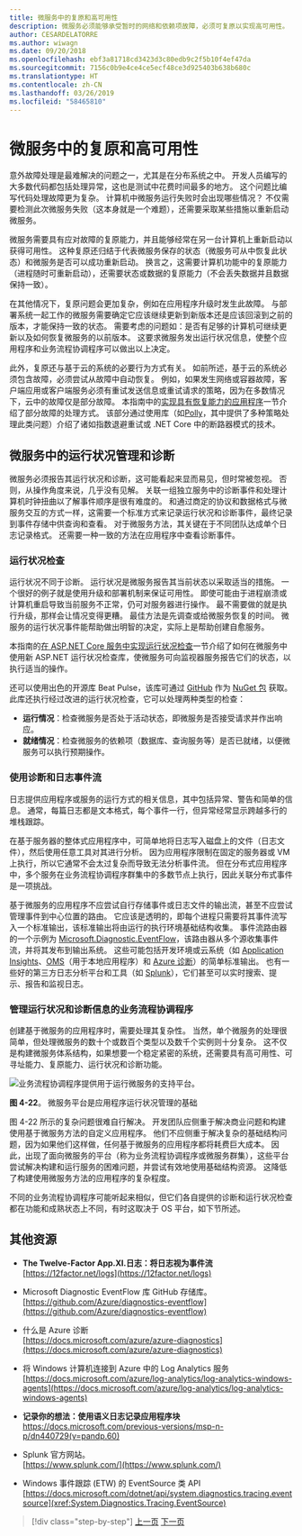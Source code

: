 ```yaml
---
title: 微服务中的复原和高可用性
description: 微服务必须能够承受暂时的网络和依赖项故障，必须可复原以实现高可用性。
author: CESARDELATORRE
ms.author: wiwagn
ms.date: 09/20/2018
ms.openlocfilehash: ebf3a81718cd3423d3c80edb9c2f5b10f4ef47da
ms.sourcegitcommit: 7156c0b9e4ce4ce5ecf48ce3d925403b638b680c
ms.translationtype: HT
ms.contentlocale: zh-CN
ms.lasthandoff: 03/26/2019
ms.locfileid: "58465810"
---
```

# <a name="resiliency-and-high-availability-in-microservices"></a>微服务中的复原和高可用性

意外故障处理是最难解决的问题之一，尤其是在分布系统之中。 开发人员编写的大多数代码都包括处理异常，这也是测试中花费时间最多的地方。 这个问题比编写代码处理故障更为复杂。 计算机中微服务运行失败时会出现哪些情况？ 不仅需要检测此次微服务失败（这本身就是一个难题），还需要采取某些措施以重新启动微服务。

微服务需要具有应对故障的复原能力，并且能够经常在另一台计算机上重新启动以获得可用性。 这种复原还归结于代表微服务保存的状态（微服务可从中恢复此状态）和微服务是否可以成功重新启动。 换言之，这需要计算机功能中的复原能力（进程随时可重新启动），还需要状态或数据的复原能力（不会丢失数据并且数据保持一致）。

在其他情况下，复原问题会更加复杂，例如在应用程序升级时发生此故障。 与部署系统一起工作的微服务需要确定它应该继续更新到新版本还是应该回滚到之前的版本，才能保持一致的状态。 需要考虑的问题如：是否有足够的计算机可继续更新以及如何恢复微服务的以前版本。 这要求微服务发出运行状况信息，使整个应用程序和业务流程协调程序可以做出以上决定。

此外，复原还与基于云的系统的必要行为方式有关。 如前所述，基于云的系统必须包含故障，必须尝试从故障中自动恢复。 例如，如果发生网络或容器故障，客户端应用或客户端服务必须有重试发送信息或重试请求的策略，因为在多数情况下，云中的故障仅是部分故障。 本指南中的[实现具有恢复能力的应用程序](../implement-resilient-applications/index.md)一节介绍了部分故障的处理方式。 该部分通过使用库（如[Polly](https://github.com/App-vNext/Polly)，其中提供了多种策略处理此类问题）介绍了诸如指数退避重试或 .NET Core 中的断路器模式的技术。

## <a name="health-management-and-diagnostics-in-microservices"></a>微服务中的运行状况管理和诊断

微服务必须报告其运行状况和诊断，这可能看起来显而易见，但时常被忽视。 否则，从操作角度来说，几乎没有见解。 关联一组独立服务中的诊断事件和处理计算机时钟扭曲以了解事件顺序是很有难度的。 和通过商定的协议和数据格式与微服务交互的方式一样，这需要一个标准方式来记录运行状况和诊断事件，最终记录到事件存储中供查询和查看。 对于微服务方法，其关键在于不同团队达成单个日志记录格式。 还需要一种一致的方法在应用程序中查看诊断事件。

### <a name="health-checks"></a>运行状况检查

运行状况不同于诊断。 运行状况是微服务报告其当前状态以采取适当的措施。 一个很好的例子就是使用升级和部署机制来保证可用性。 即使可能由于进程崩溃或计算机重启导致当前服务不正常，仍可对服务器进行操作。 最不需要做的就是执行升级，那样会让情况变得更糟。 最佳方法是先调查或给微服务恢复的时间。 微服务的运行状况事件能帮助做出明智的决定，实际上是帮助创建自愈服务。

本指南的[在 ASP.NET Core 服务中实现运行状况检查](../implement-resilient-applications/monitor-app-health.md#implement-health-checks-in-aspnet-core-services)一节介绍了如何在微服务中使用新 ASP.NET 运行状况检查库，使微服务可向监视器服务报告它们的状态，以执行适当的操作。

还可以使用出色的开源库 Beat Pulse，该库可通过 [GitHub](https://github.com/Xabaril/BeatPulse) 作为 [NuGet 包](https://www.nuget.org/packages/BeatPulse/) 获取。 此库还执行经过改进的运行状况检查，它可以处理两种类型的检查：

- **运行情况**：检查微服务是否处于活动状态，即微服务是否接受请求并作出响应。 
- **就绪情况**：检查微服务的依赖项（数据库、查询服务等）是否已就绪，以便微服务可以执行预期操作。 

### <a name="using-diagnostics-and-logs-event-streams"></a>使用诊断和日志事件流

日志提供应用程序或服务的运行方式的相关信息，其中包括异常、警告和简单的信息。 通常，每篇日志都是文本格式，每个事件一行，但异常经常显示跨越多行的堆栈跟踪。

在基于服务器的整体式应用程序中，可简单地将日志写入磁盘上的文件（日志文件），然后使用任意工具对其进行分析。 因为应用程序限制在固定的服务器或 VM 上执行，所以它通常不会太过复杂而导致无法分析事件流。 但在分布式应用程序中，多个服务在业务流程协调程序群集中的多数节点上执行，因此关联分布式事件是一项挑战。

基于微服务的应用程序不应尝试自行存储事件或日志文件的输出流，甚至不应尝试管理事件到中心位置的路由。 它应该是透明的，即每个进程只需要将其事件流写入一个标准输出，该标准输出将由运行的执行环境基础结构收集。 事件流路由器的一个示例为 [Microsoft.Diagnostic.EventFlow](https://github.com/Azure/diagnostics-eventflow)，该路由器从多个源收集事件流，并将其发布到输出系统。 这些可能包括开发环境或云系统（如 [Application Insights](https://azure.microsoft.com/services/application-insights/)、[OMS](https://github.com/Azure/diagnostics-eventflow#oms-operations-management-suite)（用于本地应用程序）和 [Azure 诊断](https://docs.microsoft.com/azure/monitoring-and-diagnostics/azure-diagnostics)）的简单标准输出。 也有一些好的第三方日志分析平台和工具（如 [Splunk](https://www.splunk.com/goto/Splunk_Log_Management?ac=ga_usa_log_analysis_phrase_Mar17&_kk=logs%20analysis&gclid=CNzkzIrex9MCFYGHfgodW5YOtA)），它们甚至可以实时搜索、提示、报告和监视日志。

### <a name="orchestrators-managing-health-and-diagnostics-information"></a>管理运行状况和诊断信息的业务流程协调程序

创建基于微服务的应用程序时，需要处理其复杂性。 当然，单个微服务的处理很简单，但处理微服务的数十个或数百个类型以及数千个实例则十分复杂。 这不仅是构建微服务体系结构，如果想要一个稳定紧密的系统，还需要具有高可用性、可寻址能力、复原能力、运行状况和诊断功能。

![业务流程协调程序提供用于运行微服务的支持平台。](./media/image22.png)

**图 4-22**。 微服务平台是应用程序运行状况管理的基础

图 4-22 所示的复杂问题很难自行解决。 开发团队应侧重于解决商业问题和构建使用基于微服务方法的自定义应用程序。 他们不应侧重于解决复杂的基础结构问题，因为如果他们这样做，任何基于微服务的应用程序都将耗费巨大成本。 因此，出现了面向微服务的平台（称为业务流程协调程序或微服务群集），这些平台尝试解决构建和运行服务的困难问题，并尝试有效地使用基础结构资源。 这降低了构建使用微服务方法的应用程序的复杂程度。

不同的业务流程协调程序可能听起来相似，但它们各自提供的诊断和运行状况检查都在功能和成熟状态上不同，有时这取决于 OS 平台，如下节所述。

## <a name="additional-resources"></a>其他资源

- **The Twelve-Factor App.XI.日志：将日志视为事件流** \
  [https://12factor.net/logs](https://12factor.net/logs)

- Microsoft Diagnostic EventFlow 库 GitHub 存储库。 \
  [https://github.com/Azure/diagnostics-eventflow](https://github.com/Azure/diagnostics-eventflow)

- 什么是 Azure 诊断 \
  [https://docs.microsoft.com/azure/azure-diagnostics](https://docs.microsoft.com/azure/azure-diagnostics)

- 将 Windows 计算机连接到 Azure 中的 Log Analytics 服务 \
  [https://docs.microsoft.com/azure/log-analytics/log-analytics-windows-agents](https://docs.microsoft.com/azure/log-analytics/log-analytics-windows-agents)

- **记录你的想法：使用语义日志记录应用程序块** \
  <https://docs.microsoft.com/previous-versions/msp-n-p/dn440729(v=pandp.60)>

- Splunk 官方网站。 \
  [https://www.splunk.com/](https://www.splunk.com/)

- Windows 事件跟踪 (ETW) 的 EventSource 类 API \
  [https://docs.microsoft.com/dotnet/api/system.diagnostics.tracing.eventsource](xref:System.Diagnostics.Tracing.EventSource)

>[!div class="step-by-step"]
>[上一页](microservice-based-composite-ui-shape-layout.md)
>[下一页](scalable-available-multi-container-microservice-applications.md)